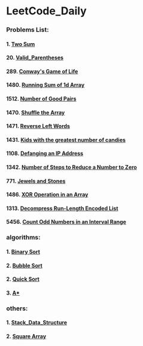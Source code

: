 # LeetCode_Daily

### Problems List:
#### 1. [Two Sum](https://github.com/w326004741/LeetCode_Daily/blob/master/src/Easy/Two_Sum.java)
#### 20. [Valid_Parentheses](https://github.com/w326004741/LeetCode_Daily/blob/master/src/Easy/Valid_Parentheses.java)
#### 289. [Conway's Game of Life](https://github.com/w326004741/LeetCode_Daily/blob/master/src/Medium/Game_of_Life.java)
#### 1480. [Running Sum of 1d Array](https://github.com/w326004741/LeetCode_Daily/blob/master/src/Easy/RunningSum.java)
#### 1512. [Number of Good Pairs](https://github.com/w326004741/LeetCode_Daily/blob/master/src/Easy/NumOfGoodPairs.java)
#### 1470. [Shuffle the Array](https://github.com/w326004741/LeetCode_Daily/blob/master/src/Easy/ShuffleArray.java)
#### 1471. [Reverse Left Words](https://github.com/w326004741/LeetCode_Daily/blob/master/src/Easy/ReverseWords.java)
#### 1431. [Kids with the greatest number of candies](https://github.com/w326004741/LeetCode_Daily/blob/master/src/Easy/KidsWithCandies.java)
#### 1108. [Defanging an IP Address](https://github.com/w326004741/LeetCode_Daily/blob/master/src/Easy/DefangIPAddress.java)
#### 1342. [Number of Steps to Reduce a Number to Zero](https://github.com/w326004741/LeetCode_Daily/blob/master/src/Easy/NumberofStep.java)
#### 771. [Jewels and Stones](https://github.com/w326004741/LeetCode_Daily/blob/master/src/Easy/JewelsNStone.java)
#### 1486. [XOR Operation in an Array](https://github.com/w326004741/LeetCode_Daily/blob/master/src/Easy/XOROperation.java)
#### 1313. [Decompress Run-Length Encoded List](https://github.com/w326004741/LeetCode_Daily/blob/master/src/Easy/DecompressRLElist.java)
#### 5456. [Count Odd Numbers in an Interval Range](https://github.com/w326004741/LeetCode_Daily/blob/master/src/Easy/CountOdds.java)




### algorithms:
#### 1. [Binary Sort](https://github.com/w326004741/LeetCode_Daily/blob/master/src/Algorithms/Binary_Sort.java)
#### 2. [Bubble Sort](https://github.com/w326004741/LeetCode_Daily/blob/master/src/Algorithms/Bubble_Sort.java)
#### 2. [Quick Sort](https://github.com/w326004741/LeetCode_Daily/blob/master/src/Algorithms/Quick_Sort.java)
#### 3. [A*](https://github.com/w326004741/LeetCode_Daily/blob/master/src/Algorithms/A_Star)

### others:
#### 1. [Stack_Data_Structure](https://github.com/w326004741/LeetCode_Daily/blob/master/src/Others/Stack_Data_Structure.java)
#### 2. [Square Array](https://github.com/w326004741/LeetCode_Daily/blob/master/src/Others/SquareArray.java)


